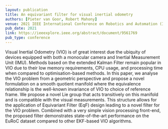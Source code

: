 ```yaml
---
layout: publication
title: An equivariant filter for visual inertial odometry
authors: [Pieter van Goor, Robert Mahony]
venue: 2021 IEEE International Conference on Robotics and Automation (ICRA)
pub_date: 2021
link: https://ieeexplore.ieee.org/abstract/document/9561769
pub_type: conference
---
```


Visual Inertial Odometry (VIO) is of great interest due the ubiquity of devices equipped with both a monocular camera and Inertial Measurement Unit (IMU). Methods based on the extended Kalman Filter remain popular in VIO due to their low memory requirements, CPU usage, and processing time when compared to optimisation-based methods. In this paper, we analyse the VIO problem from a geometric perspective and propose a novel formulation on a smooth quotient manifold where the equivalence relationship is the well-known invariance of VIO to choice of reference frame. We propose a novel Lie group that acts transitively on this manifold and is compatible with the visual measurements. This structure allows for the application of Equivariant Filter (EqF) design leading to a novel filter for the VIO problem. Combined with a very simple vision processing front-end, the proposed filter demonstrates state-of-the-art performance on the EuRoC dataset compared to other EKF-based VIO algorithms.
